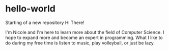 # hello-world
Starting of a new repository
Hi There!

I'm Nicole and I'm here to learn more about the field of Computer Science. I hope to expand more and become an expert in programming. 
What I like to do during my free time is listen to music, play volleyball, or just be lazy.
